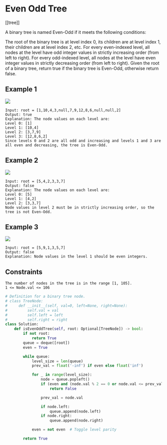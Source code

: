 # Even Odd Tree

[[tree]]

A binary tree is named Even-Odd if it meets the following conditions:

The root of the binary tree is at level index 0, its children are at level index 1, their children are at level index 2, etc.
For every even-indexed level, all nodes at the level have odd integer values in strictly increasing order (from left to right).
For every odd-indexed level, all nodes at the level have even integer values in strictly decreasing order (from left to right).
Given the root of a binary tree, return true if the binary tree is Even-Odd, otherwise return false.

## Example 1

![](https://assets.leetcode.com/uploads/2020/09/15/sample_1_1966.png)

```text
Input: root = [1,10,4,3,null,7,9,12,8,6,null,null,2]
Output: true
Explanation: The node values on each level are:
Level 0: [1]
Level 1: [10,4]
Level 2: [3,7,9]
Level 3: [12,8,6,2]
Since levels 0 and 2 are all odd and increasing and levels 1 and 3 are all even and decreasing, the tree is Even-Odd.
```

## Example 2

![](https://assets.leetcode.com/uploads/2020/09/15/sample_2_1966.png)

```text
Input: root = [5,4,2,3,3,7]
Output: false
Explanation: The node values on each level are:
Level 0: [5]
Level 1: [4,2]
Level 2: [3,3,7]
Node values in level 2 must be in strictly increasing order, so the tree is not Even-Odd.
```

## Example 3

![](https://assets.leetcode.com/uploads/2020/09/22/sample_1_333_1966.png)

```text
Input: root = [5,9,1,3,5,7]
Output: false
Explanation: Node values in the level 1 should be even integers.
```

## Constraints

```text
The number of nodes in the tree is in the range [1, 105].
1 <= Node.val <= 106
```

```python
# Definition for a binary tree node.
# class TreeNode:
#     def __init__(self, val=0, left=None, right=None):
#         self.val = val
#         self.left = left
#         self.right = right
class Solution:
    def isEvenOddTree(self, root: Optional[TreeNode]) -> bool:
        if not root:
            return True
        queue = deque([root])
        even = True

        while queue:
            level_size = len(queue)
            prev_val = float('-inf') if even else float('inf') 

            for _ in range(level_size):
                node = queue.popleft()
                if (even and (node.val % 2 == 0 or node.val <= prev_val)) or (not even and (node.val % 2 == 1 or node.val >= prev_val)):
                    return False

                prev_val = node.val

                if node.left:
                    queue.append(node.left)
                if node.right:
                    queue.append(node.right)

            even = not even  # Toggle level parity

        return True
```
